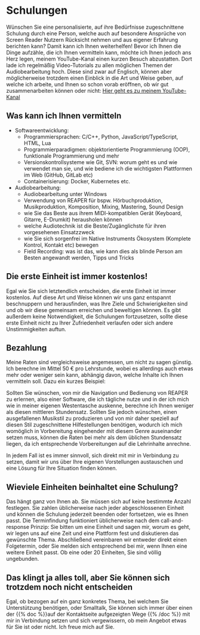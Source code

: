 <!--
.. title: Schulungen
.. slug: teaching
.. date: 2023-07-19 14:03:01 UTC+02:00
.. tags: 
.. category: 
.. link: 
.. description: 
.. type: text
-->

# Schulungen

Wünschen Sie eine personalisierte, auf ihre Bedürfnisse zugeschnittene Schulung durch eine Person, welche auch auf besondere Ansprüche von Screen Reader Nutzern Rücksicht nehmen und aus eigener Erfahrung berichten kann? Damit kann ich Ihnen weiterhelfen! Bevor ich Ihnen die Dinge aufzähle, die ich Ihnen vermitteln kann, möchte ich Ihnen jedoch ans Herz legen, meinem YouTube-Kanal einen kurzen Besuch abzustatten. Dort lade ich regelmäßig Video-Tutorials zu allen möglichen Themen der Audiobearbeitung hoch. Diese sind zwar auf Englisch, können aber möglicherweise trotzdem einen Einblick in die Art und Weise geben, auf welche ich arbeite, und Ihnen so schon vorab eröffnen, ob wir gut zusammenarbeiten können oder nicht: [Hier geht es zu meinem YouTube-Kanal](https://www.youtube.com/@tonibarthmusic)

## Was kann ich Ihnen vermitteln

* Softwareentwicklung:
    - Programmiersprachen: C/C++, Python, JavaScript/TypeScript, HTML, Lua
    - Programmierparadigmen: objektorientierte Programmierung (OOP), funktionale Programmierung und mehr
    - Versionskontrollsysteme wie Git, SVN: worum geht es und wie verwendet man sie, und wie bediene ich die wichtigsten Plattformen im Web (GitHub, GitLab etc)
    - Containerisierung: Docker, Kubernetes etc.
* Audiobearbeitung:
    - Audiobearbeitung unter Windows
    - Verwendung von REAPER für bspw. Hörbuchproduktion, Musikproduktion, Komposition, Mixing, Mastering, Sound Design
    - wie Sie das Beste aus ihrem MIDI-kompatiblen Gerät (Keyboard, Gitarre, E-Drumkit) herausholen können
    - welche Audiotechnik ist die Beste/Zugänglichste für ihren vorgesehenen Einsatzzweck
    - wie Sie sich sorgenfrei im Native Instruments Ökosystem (Komplete Kontrol, Kontakt etc) bewegen
    - Field Recording: was ist das, wie kann dies als blinde Person am Besten angewandt werden, Tipps und Tricks

## Die erste Einheit ist immer kostenlos!

Egal wie Sie sich letztendlich entscheiden, die erste Einheit ist immer kostenlos. Auf diese Art und Weise können wir uns ganz entspannt beschnuppern und herausfinden, was Ihre Ziele und Schwierigkeiten sind und ob wir diese gemeinsam erreichen und beweltigen können. Es gibt außerdem keine Notwendigkeit, die Schulungen fortzusetzen, sollte diese erste Einheit nicht zu Ihrer Zufriedenheit verlaufen oder sich andere Unstimmigkeiten auftun.

## Bezahlung

Meine Raten sind vergleichsweise angemessen, um nicht zu sagen günstig. Ich berechne im Mittel 50 € pro Lehrstunde, wobei es allerdings auch etwas mehr oder weniger sein kann, abhängig davon, welche Inhalte ich Ihnen vermitteln soll. Dazu ein kurzes Beispiel:

Sollten Sie wünschen, von mir die Navigation und Bedienung von REAPER zu erlernen, also einer Software, die ich tägliche nutze und in der ich mich wie in meiner eigenen Westentasche auskenne, berechne ich Ihnen weniger als diesen mittleren Stundensatz. Sollten Sie jedoch wünschen, einen ausgefallenen Musikstil zu produzieren und von mir daher speziell auf diesen Stil zugeschnittene Hilfestellungen benötigen, wodurch ich mich womöglich in Vorbereitung eingehender mit diesem Genre auseinander setzen muss, können die Raten bei mehr als dem üblichen Stundensatz liegen, da ich entsprechende Vorbereitungen auf die Lehrinhalte anrechne.

In jedem Fall ist es immer sinnvoll, sich direkt mit mir in Verbindung zu setzen, damit wir uns über Ihre eigenen Vorstellungen austauschen und eine Lösung für Ihre Situation finden können.

## Wieviele Einheiten beinhaltet eine Schulung?

Das hängt ganz von Ihnen ab. Sie müssen sich auf keine bestimmte Anzahl festlegen. Sie zahlen üblicherweise nach jeder abgeschlossenen Einheit und können die Schulung jederzeit beenden oder fortsetzen, wie es Ihnen passt. Die Terminfindung funktioniert üblicherweise nach dem call-and-response Prinzip: Sie bitten um eine Einheit und sagen mir, worum es geht, wir legen uns auf eine Zeit und eine Plattform fest und diskutieren das gewünschte Thema. Abschließend vereinbaren wir entweder direkt einen Folgetermin, oder Sie melden sich entsprechend bei mir, wenn Ihnen eine weitere Einheit passt. Ob eine oder 20 Einheiten, Sie sind völlig ungebunden.

## Das klingt ja alles toll, aber Sie können sich trotzdem noch nicht entscheiden

Egal, ob bezogen auf ein ganz konkretes Thema, bei welchem Sie Unterstützung benötigen, oder Smalltalk, Sie können sich immer über einen der {{% doc %}}auf der Kontaktseite aufgezeigten Wege <contact>{{% /doc %}} mit mir in Verbindung setzen und sich vergewissern, ob mein Angebot etwas für Sie ist oder nicht. Ich freue mich auf Sie.
